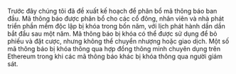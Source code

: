 Trước đây chúng tôi đã đề xuất kế hoạch [](https://medium.com/starkware/part-3-starknet-token-design-5cc17af066c6) để phân bổ mã thông báo ban đầu. Mã thông báo được phân bổ cho các cổ đông, nhân viên và nhà phát triển phần mềm độc lập bị khóa trong bốn năm, với lịch phát hành dần dần bắt đầu sau một năm. Mã thông báo bị khóa có thể được sử dụng để bỏ phiếu và đặt cược, nhưng không thể chuyển nhượng hoặc giao dịch. Một số mã thông báo bị khóa thông qua hợp đồng thông minh chuyên dụng trên Ethereum trong khi các mã thông báo khác bị khóa thông qua người giám sát.